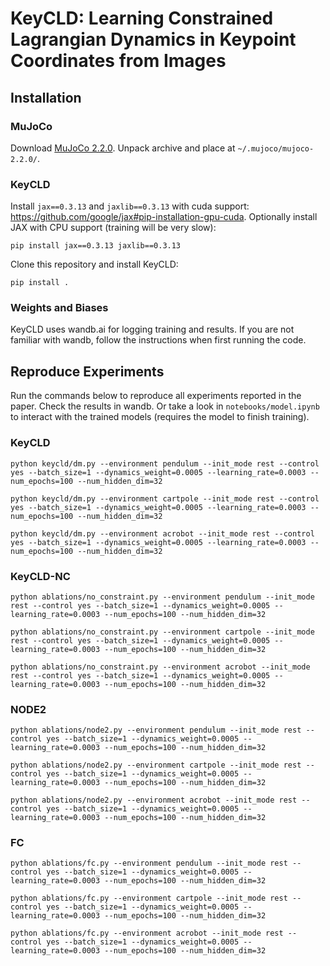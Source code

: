 # KeyCLD: Learning Constrained Lagrangian Dynamics in Keypoint Coordinates from Images

## Installation

### MuJoCo

Download [MuJoCo 2.2.0](https://github.com/deepmind/mujoco/releases/tag/2.2.0).
Unpack archive and place at `~/.mujoco/mujoco-2.2.0/`.

### KeyCLD

Install `jax==0.3.13` and `jaxlib==0.3.13` with cuda support: https://github.com/google/jax#pip-installation-gpu-cuda.
Optionally install JAX with CPU support (training will be very slow):
```
pip install jax==0.3.13 jaxlib==0.3.13
```

Clone this repository and install KeyCLD:
```
pip install .
```

### Weights and Biases

KeyCLD uses wandb.ai for logging training and results.
If you are not familiar with wandb, follow the instructions when first running the code.

## Reproduce Experiments

Run the commands below to reproduce all experiments reported in the paper.
Check the results in wandb.
Or take a look in `notebooks/model.ipynb` to interact with the trained models (requires the model to finish training).

### KeyCLD
```
python keycld/dm.py --environment pendulum --init_mode rest --control yes --batch_size=1 --dynamics_weight=0.0005 --learning_rate=0.0003 --num_epochs=100 --num_hidden_dim=32

python keycld/dm.py --environment cartpole --init_mode rest --control yes --batch_size=1 --dynamics_weight=0.0005 --learning_rate=0.0003 --num_epochs=100 --num_hidden_dim=32

python keycld/dm.py --environment acrobot --init_mode rest --control yes --batch_size=1 --dynamics_weight=0.0005 --learning_rate=0.0003 --num_epochs=100 --num_hidden_dim=32
```

### KeyCLD-NC
```
python ablations/no_constraint.py --environment pendulum --init_mode rest --control yes --batch_size=1 --dynamics_weight=0.0005 --learning_rate=0.0003 --num_epochs=100 --num_hidden_dim=32

python ablations/no_constraint.py --environment cartpole --init_mode rest --control yes --batch_size=1 --dynamics_weight=0.0005 --learning_rate=0.0003 --num_epochs=100 --num_hidden_dim=32

python ablations/no_constraint.py --environment acrobot --init_mode rest --control yes --batch_size=1 --dynamics_weight=0.0005 --learning_rate=0.0003 --num_epochs=100 --num_hidden_dim=32
```

### NODE2
```
python ablations/node2.py --environment pendulum --init_mode rest --control yes --batch_size=1 --dynamics_weight=0.0005 --learning_rate=0.0003 --num_epochs=100 --num_hidden_dim=32

python ablations/node2.py --environment cartpole --init_mode rest --control yes --batch_size=1 --dynamics_weight=0.0005 --learning_rate=0.0003 --num_epochs=100 --num_hidden_dim=32

python ablations/node2.py --environment acrobot --init_mode rest --control yes --batch_size=1 --dynamics_weight=0.0005 --learning_rate=0.0003 --num_epochs=100 --num_hidden_dim=32
```

### FC
```
python ablations/fc.py --environment pendulum --init_mode rest --control yes --batch_size=1 --dynamics_weight=0.0005 --learning_rate=0.0003 --num_epochs=100 --num_hidden_dim=32

python ablations/fc.py --environment cartpole --init_mode rest --control yes --batch_size=1 --dynamics_weight=0.0005 --learning_rate=0.0003 --num_epochs=100 --num_hidden_dim=32

python ablations/fc.py --environment acrobot --init_mode rest --control yes --batch_size=1 --dynamics_weight=0.0005 --learning_rate=0.0003 --num_epochs=100 --num_hidden_dim=32
```
